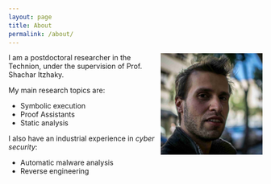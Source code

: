 ```yaml
---
layout: page
title: About
permalink: /about/
---
```


<img style="float: right; width: 40%" src="/photo.jpg">
I am a postdoctoral researcher in the Technion,
under the supervision of Prof. Shachar Itzhaky.

My main research topics are:
- Symbolic execution
- Proof Assistants
- Static analysis

I also have an industrial experience in _cyber security_:
- Automatic malware analysis
- Reverse engineering

